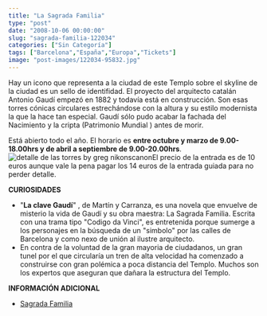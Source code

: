 ```yaml
---
title: "La Sagrada Familia"
type: "post"
date: "2008-10-06 00:00:00"
slug: "sagrada-familia-122034"
categories: ["Sin Categoría"]
tags: ["Barcelona","España","Europa","Tickets"]
image: "post-images/122034-95832.jpg"
---
```


Hay un icono que representa a la ciudad de [](/wp-content/uploads/2008/10/122034-95830.jpg)este Templo sobre el skyline de la ciudad es un sello de identifidad. El proyecto del arquitecto catalán Antonio Gaudí empezó en 1882 y todavía está en construcción. Son esas torres cónicas circulares estrechándose con la altura y su estilo modernista la que la hace tan especial. Gaudí sólo pudo acabar la fachada del Nacimiento y la cripta (Patrimonio Mundial ) antes de morir.

Está abierto todo el año. El horario es **entre octubre y marzo de 9.00-18.00hrs y de abril a septiembre de 9.00-20.00hrs**. ![detalle de las torres by greg nikonscanon](post-images/122034-95832.jpg "detalle de las torres by greg nikonscanon")El precio de la entrada es de 10 euros aunque vale la pena pagar los 14 euros de la entrada guiada para no perder detalle.

**CURIOSIDADES**

- "**La clave Gaudí**" , de Martín y Carranza, es una novela que envuelve de misterio la vida de Gaudí y su obra maestra: La Sagrada Familia. Escrita con una trama tipo "Codigo da Vinci", es entretenida porque sumerge a los personajes en la búsqueda de un "simbolo" por las calles de Barcelona y como nexo de unión al ilustre arquitecto.
- En contra de la voluntad de la gran mayoria de ciudadanos, un gran tunel por el que circularía un tren de alta velocidad ha comenzado a construirse con gran polémica a poca distancia del Templo. Muchos son los expertos que aseguran que dañara la estructura del Templo.

**INFORMACIÓN ADICIONAL**

- [Sagrada Familia](http://www.sagradafamilia.cat/)